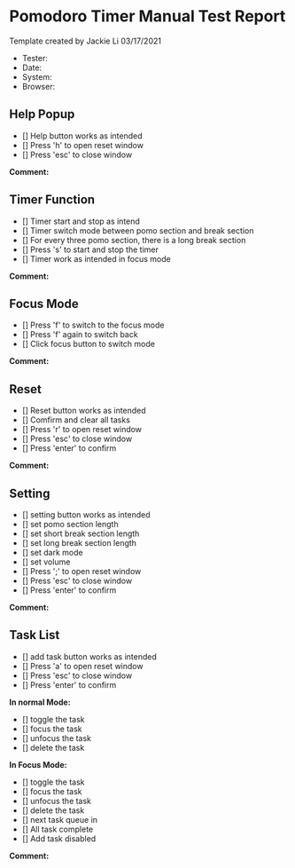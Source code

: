 # Pomodoro Timer Manual Test Report

Template created by Jackie Li 03/17/2021

- Tester: 
- Date:
- System: 
- Browser:

## Help Popup

- [] Help button works as intended
- [] Press 'h' to open reset window
- [] Press 'esc' to close window

**Comment:**

## Timer Function

- [] Timer start and stop as intend 
- [] Timer switch mode between pomo section and break section
- [] For every three pomo section, there is a long break section
- [] Press 's' to start and stop the timer
- [] Timer work as intended in focus mode

**Comment:**

## Focus Mode

- [] Press 'f' to switch to the focus mode
- [] Press 'f' again to switch back
- [] Click focus button to switch mode

**Comment:**

## Reset

- [] Reset button works as intended
- [] Comfirm and clear all tasks
- [] Press 'r' to open reset window
- [] Press 'esc' to close window
- [] Press 'enter' to confirm

**Comment:**

## Setting

- [] setting button works as intended
- [] set pomo section length
- [] set short break section length
- [] set long break section length
- [] set dark mode
- [] set volume
- [] Press ';' to open reset window
- [] Press 'esc' to close window
- [] Press 'enter' to confirm

**Comment:**

## Task List

- [] add task button works as intended
- [] Press 'a' to open reset window
- [] Press 'esc' to close window
- [] Press 'enter' to confirm

**In normal Mode:**

- [] toggle the task
- [] focus the task
- [] unfocus the task
- [] delete the task

**In Focus Mode:**

- [] toggle the task
- [] focus the task
- [] unfocus the task
- [] delete the task
- [] next task queue in
- [] All task complete
- [] Add task disabled
  
**Comment:**